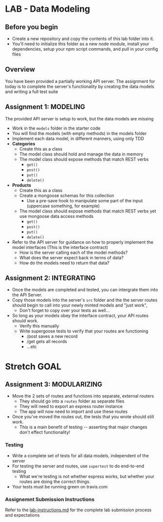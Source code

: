 # LAB - Data Modeling

## Before you begin
* Create a new repository and copy the contents of this lab folder into it.
* You'll need to initialize this folder as a new node module, install your dependencies, setup your npm script commands, and pull in your config files

## Overview
You have been provided a partially working API server. The assignment for today is to complete the server's functionality by creating the data models and writing a full test suite

## Assignment 1: MODELING
The provided API server is setup to work, but the data models are missing

* Work in the `models` folder in the starter code
* You will find the models (with empty methods) in the models folder
* Implement each data model, in different manners, using only TDD
* **Categories**
  * Create this as a class
  * The model class should hold and manage the data in memory
  * The model class should expose methods that match REST verbs
    * `get()`
    * `post()`
    * `put()`
    * `delete()`
* **Products**
  * Create this as a class
  * Create a mongoose schemas for this collection
    * Use a pre-save hook to manipulate some part of the input (uppercase something, for example)
  * The model class should expose methods that match REST verbs yet use mongoose data access methods
    * `get()`
    * `post()`
    * `put()`
    * `delete()`
* Refer to the API server for guidance on how to properly implement the model interfaces (This is the interface contract)
  * How is the server calling each of the model methods?
  * What does the server expect back in terms of data?
  * How do the models need to return that data?
    
## Assignment 2: INTEGRATING
* Once the models are completed and tested, you can intergrate them into the API Server.
* Copy those models into the server's `src` folder and the the server routes should begin to call into your newly minted models and "just work", 
  * Don't forget to copy over your tests as well...
* So long as your models obey the interface contract, your API routes should work.
  * Verify this manually
  * Write supergoose tests to verify that your routes are functioning
    * /post saves a new record
    * /get gets all records
    * ...etc

# Stretch GOAL    
## Assignment 3: MODULARIZING

* Move the 2 sets of routes and functions into separate, external routers
  * They should go into a `routes` folder as separate files
  * They will need to export an express router instance
  * The app will now need to import and use these routes
* Once you've moved the routes out, the tests that you wrote should still work.
  * This is a main benefit of testing -- asserting that major changes don't effect functionality!
   
### Testing
* Write a complete set of tests for all data models, independent of the server
* For testing the server and routes, use `supertest` to do end-to-end testing
  * What we're testing is not whether express works, but whether your routes are doing the correct things.
* Your tests must be running green on travis.com

### Assignemnt Submission Instructions
Refer to the [lab-instructions.md](../../reference/lab-instructions.md) for the complete lab submission process and expectations
